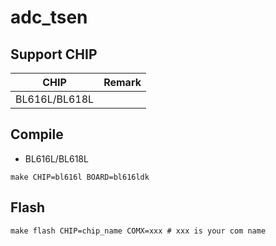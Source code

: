 # adc_tsen


## Support CHIP

|      CHIP        | Remark |
|:----------------:|:------:|
|BL616L/BL618L     |        |

## Compile

- BL616L/BL618L

```
make CHIP=bl616l BOARD=bl616ldk
```

## Flash

```
make flash CHIP=chip_name COMX=xxx # xxx is your com name
```
